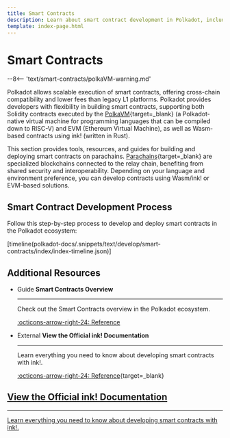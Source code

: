 ```yaml
---
title: Smart Contracts
description: Learn about smart contract development in Polkadot, including ink! for Wasm contracts and Solidity support via EVM and PolkaVM on Polkadot Hub and parachains.
template: index-page.html
---
```


# Smart Contracts

--8<-- 'text/smart-contracts/polkaVM-warning.md'

Polkadot allows scalable execution of smart contracts, offering cross-chain compatibility and lower fees than legacy L1 platforms. Polkadot provides developers with flexibility in building smart contracts, supporting both Solidity contracts executed by the [PolkaVM](/polkadot-protocol/smart-contract-basics/polkavm-design#polkavm){target=\_blank} (a Polkadot-native virtual machine for programming languages that can be compiled down to RISC-V) and EVM (Ethereum Virtual Machine), as well as Wasm-based contracts using ink! (written in Rust).

This section provides tools, resources, and guides for building and deploying smart contracts on parachains. [Parachains](/polkadot-protocol/architecture/parachains/overview/){target=\_blank} are specialized blockchains connected to the relay chain, benefiting from shared security and interoperability. Depending on your language and environment preference, you can develop contracts using Wasm/ink! or EVM-based solutions.

## Smart Contract Development Process

Follow this step-by-step process to develop and deploy smart contracts in the Polkadot ecosystem:

[timeline(polkadot-docs/.snippets/text/develop/smart-contracts/index/index-timeline.json)]

## Additional Resources
<div class="grid cards" markdown>

-   <span class="badge guide">Guide</span> __Smart Contracts Overview__

    ---

    Check out the Smart Contracts overview in the Polkadot ecosystem.

    [:octicons-arrow-right-24: Reference](/develop/smart-contracts/overview)

-   <span class="badge external">External</span> __View the Official ink! Documentation__

    ---

    Learn everything you need to know about developing smart contracts with ink!.

    [:octicons-arrow-right-24: Reference](https://use.ink/){target=\_blank}

<div class="subsection-wrapper">
  <div class="card">
    <a href="https://use.ink/" target="_blank"> 
      <h2 class="title">View the Official ink! Documentation</h2>
      <hr>
      <p class="description">Learn everything you need to know about developing smart contracts with ink!.</p>
    </a>
  </div>
  <!-- This content is temporarily hidden and has been commented out to ensure it is preserved. -->
  <!-- <div class="card">
    <a href="https://contracts.polkadot.io/" target="_blank"> 
      <h2 class="title">View the Official Asset Hub Contracts Documentation</h2>
      <p class="description">Learn everything you need about developing smart contracts on Asset Hub using the PolkaVM.</p>
    </a>
  </div> -->
</div>
